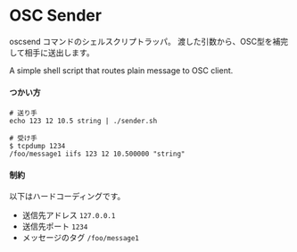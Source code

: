 OSC Sender
===========

oscsend コマンドのシェルスクリプトラッパ。
渡した引数から、OSC型を補完して相手に送出します。

A simple shell script that routes plain message 
to OSC client.

#### つかい方

```
# 送り手
echo 123 12 10.5 string | ./sender.sh
```

```
# 受け手
$ tcpdump 1234
/foo/message1 iifs 123 12 10.500000 "string"

```

#### 制約

以下はハードコーディングです。

* 送信先アドレス `127.0.0.1`
* 送信先ポート `1234`
* メッセージのタグ `/foo/message1`
